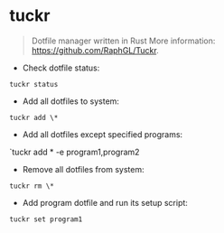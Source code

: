 # tuckr

> Dotfile manager written in Rust
> More information: <https://github.com/RaphGL/Tuckr>.

- Check dotfile status:

`tuckr status`

- Add all dotfiles to system:

`tuckr add \*`

- Add all dotfiles except specified programs:

`tuckr add \* -e program1,program2

- Remove all dotfiles from system:

`tuckr rm \*`

- Add program dotfile and run its setup script:

`tuckr set program1`

